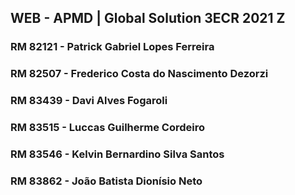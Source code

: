 ## WEB - APMD | Global Solution 3ECR 2021 Z 

### RM 82121 - Patrick Gabriel Lopes Ferreira
### RM 82507 - Frederico Costa do Nascimento Dezorzi
### RM 83439 - Davi Alves Fogaroli
### RM 83515 - Luccas Guilherme Cordeiro
### RM 83546 - Kelvin Bernardino Silva Santos
### RM 83862 - João Batista Dionísio Neto
